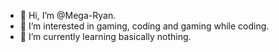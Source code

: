 - 👋 Hi, I’m @Mega-Ryan.
- 👀 I’m interested in gaming, coding and gaming while coding.
- 🌱 I’m currently learning basically nothing.

<!---
Mega-Ryan/Mega-Ryan is a ✨ special ✨ repository because its `README.md` (this file) appears on your GitHub profile.
You can click the Preview link to take a look at your changes.
--->
